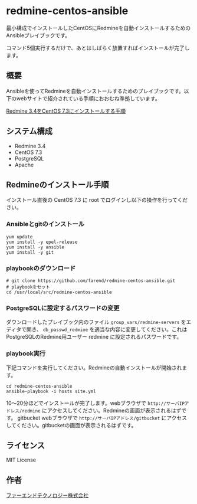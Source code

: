 # redmine-centos-ansible


最小構成でインストールしたCentOSにRedmineを自動インストールするためのAnsibleプレイブックです。

コマンド5個実行するだけで、あとはしばらく放置すればインストールが完了します。


## 概要

Ansibleを使ってRedmineを自動インストールするためのプレイブックです。以下のwebサイトで紹介されている手順におおむね準拠しています。

[Redmine 3.4をCentOS 7.3にインストールする手順](http://blog.redmine.jp/articles/3_4/install/centos/)


## システム構成

* Redmine 3.4
* CentOS 7.3
* PostgreSQL
* Apache


## Redmineのインストール手順

インストール直後の CentOS 7.3 に root でログインし以下の操作を行ってください。


### Ansibleとgitのインストール

```
yum update
yum install -y epel-release
yum install -y ansible
yum install -y git

```

### playbookのダウンロード

```
# git clone https://github.com/farend/redmine-centos-ansible.git
# playbookをセット
cd /usr/local/src/redmine-centos-ansible
```

### PostgreSQLに設定するパスワードの変更

ダウンロードしたプレイブック内のファイル `group_vars/redmine-servers` をエディタで開き、 `db_passwd_redmine` を適当な内容に変更してください。これはPostgreSQLのRedmine用ユーザー redmine に設定されるパスワードです。

### playbook実行

下記コマンドを実行してください。Redmineの自動インストールが開始されます。

```
cd redmine-centos-ansible
ansible-playbook -i hosts site.yml
```

10〜20分ほどでインストールが完了します。webブラウザで `http://サーバIPアドレス/redmine` にアクセスしてください。Redmineの画面が表示されるはずです。
gitbucket webブラウザで `http://サーバIPアドレス/gitbucket` にアクセスしてください。gitbucketの画面が表示されるはずです。


## ライセンス

MIT License


## 作者

[ファーエンドテクノロジー株式会社](http://www.farend.co.jp/)
